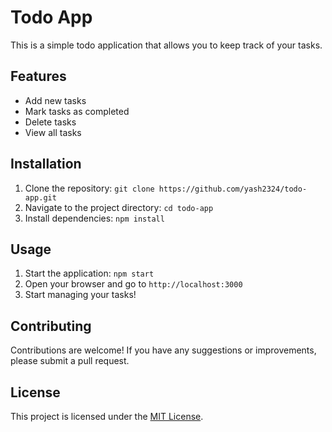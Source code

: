# Todo App

This is a simple todo application that allows you to keep track of your tasks.

## Features

- Add new tasks
- Mark tasks as completed
- Delete tasks
- View all tasks

## Installation

1. Clone the repository: `git clone https://github.com/yash2324/todo-app.git`
2. Navigate to the project directory: `cd todo-app`
3. Install dependencies: `npm install`

## Usage

1. Start the application: `npm start`
2. Open your browser and go to `http://localhost:3000`
3. Start managing your tasks!

## Contributing

Contributions are welcome! If you have any suggestions or improvements, please submit a pull request.

## License

This project is licensed under the [MIT License](LICENSE).
